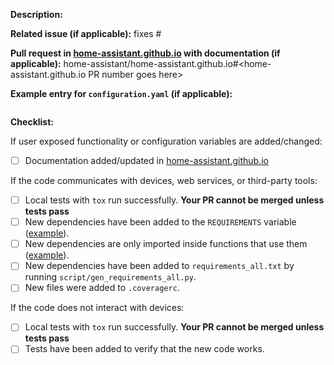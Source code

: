 **Description:**


**Related issue (if applicable):** fixes #<home-assistant issue number goes here>

**Pull request in [home-assistant.github.io](https://github.com/home-assistant/home-assistant.github.io) with documentation (if applicable):** home-assistant/home-assistant.github.io#<home-assistant.github.io PR number goes here>

**Example entry for `configuration.yaml` (if applicable):**
```yaml

```

**Checklist:**

If user exposed functionality or configuration variables are added/changed:
  - [ ] Documentation added/updated in [home-assistant.github.io](https://github.com/home-assistant/home-assistant.github.io)

If the code communicates with devices, web services, or third-party tools:
  - [ ] Local tests with `tox` run successfully. **Your PR cannot be merged unless tests pass**
  - [ ] New dependencies have been added to the `REQUIREMENTS` variable ([example][ex-requir]).
  - [ ] New dependencies are only imported inside functions that use them ([example][ex-import]).
  - [ ] New dependencies have been added to `requirements_all.txt` by running `script/gen_requirements_all.py`.
  - [ ] New files were added to `.coveragerc`.

If the code does not interact with devices:
  - [ ] Local tests with `tox` run successfully. **Your PR cannot be merged unless tests pass**
  - [ ] Tests have been added to verify that the new code works.

[ex-requir]: https://github.com/home-assistant/home-assistant/blob/dev/homeassistant/components/keyboard.py#L16
[ex-import]: https://github.com/home-assistant/home-assistant/blob/dev/homeassistant/components/keyboard.py#L51
